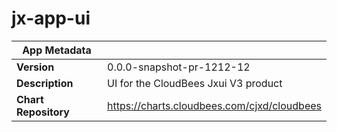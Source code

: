 # jx-app-ui

|App Metadata||
|---|---|
| **Version** | 0.0.0-snapshot-pr-1212-12 |
| **Description** | UI for the CloudBees Jxui V3 product |
| **Chart Repository** | https://charts.cloudbees.com/cjxd/cloudbees |
